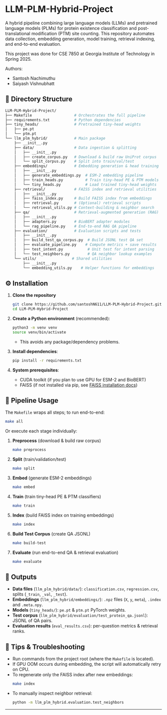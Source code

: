 # LLM-PLM-Hybrid-Project

A hybrid pipeline combining large language models (LLMs) and pretrained language models (PLMs) for protein existence classification and post-translational modification (PTM) site counting. This repository automates data collection, embedding generation, model training, retrieval indexing, and end-to-end evaluation.

This project was done for CSE 7850 at Georgia Institute of Technology in Spring 2025.

Authors:
* Santosh Nachimuthu
* Saiyash Vishnubhatt

## 📁 Directory Structure

```bash
LLM-PLM-Hybrid-Project/
├── Makefile                   # Orchestrates the full pipeline
├── requirements.txt           # Python dependencies
├── tiny_heads/                # Pretrained tiny-head weights
│   ├── pe.pt
│   └── ptm.pt
└── llm_plm_hybrid/            # Main package
    ├── __init__.py
    ├── data/                  # Data ingestion & splitting
    │   ├── __init__.py
    │   ├── create_corpus.py   # Download & build raw UniProt corpus
    │   └── split_corpus.py    # Split into train/val/test
    ├── embeddings/            # Embedding generation & head training
    │   ├── __init__.py
    │   ├── generate_embeddings.py  # ESM-2 embedding pipeline
    │   ├── train_heads.py          # Train tiny-head PE & PTM models
    │   └── tiny_heads.py           # Load trained tiny-head weights
    ├── retrieval/             # FAISS index and retrieval utilities
    │   ├── __init__.py
    │   ├── faiss_index.py     # Build FAISS index from embeddings
    │   ├── retrieval.py       # (Optional) retrieval scripts
    │   └── retrieval_utils.py # Context-building & neighbor search
    ├── qa/                    # Retrieval-augmented generation (RAG)
    │   ├── __init__.py
    │   ├── adapters.py        # BioBERT adapter modules
    │   └── rag_pipeline.py    # End-to-end RAG QA pipeline
    ├── evaluation/            # Evaluation scripts and tests
    │   ├── __init__.py
    │   ├── build_test_qa_corpus.py  # Build JSONL test QA set
    │   ├── evaluate_pipeline.py    # Compute metrics + save results
    │   ├── test_intent.py           # Unit test for intent parsing
    │   └── test_neighbors.py        # QA neighbor lookup examples
    └── utils/                # Shared utilities
        ├── __init__.py
        └── embedding_utils.py    # Helper functions for embeddings
```

## ⚙️ Installation

1. **Clone the repository**

   ```bash
   git clone https://github.com/santoshN611/LLM-PLM-Hybrid-Project.git
   cd LLM-PLM-Hybrid-Project
   ```

2. **Create a Python environment** (recommended):

   ```bash
   python3 -m venv venv
   source venv/bin/activate
   ```

   - This avoids any package/dependency problems.

3. **Install dependencies**:

   ```bash
   pip install -r requirements.txt
   ```

4. **System prerequisites**:

   <!-- - Python 3.8+ -->
   - CUDA toolkit (if you plan to use GPU for ESM-2 and BioBERT)
   - FAISS (if not installed via pip, see [FAISS installation docs](https://github.com/facebookresearch/faiss))

## 🎯 Pipeline Usage

The `Makefile` wraps all steps; to run end-to-end:

```bash
make all
```

Or execute each stage individually:

1. **Preprocess** (download & build raw corpus)
   ```bash
   make preprocess
   ```

2. **Split** (train/validation/test)
   ```bash
   make split
   ```

3. **Embed** (generate ESM-2 embeddings)
   ```bash
   make embed
   ```

4. **Train** (train tiny-head PE & PTM classifiers)
   ```bash
   make train
   ```

5. **Index** (build FAISS index on training embeddings)
   ```bash
   make index
   ```

6. **Build Test Corpus** (create QA JSONL)
   ```bash
   make build-test
   ```

7. **Evaluate** (run end-to-end QA & retrieval evaluation)
   ```bash
   make evaluate
   ```

## 📝 Outputs

- **Data files** (`llm_plm_hybrid/data/`): `classification.csv`, `regression.csv`, splits (`_train`, `_val`, `_test`).
- **Embeddings** (`llm_plm_hybrid/embeddings/`): `.npz` files (`X`, `y`, `meta`), `.index` and `.meta.npy`.
- **Models** (`tiny_heads/`): `pe.pt` & `ptm.pt` PyTorch weights.
- **Test corpus** (`llm_plm_hybrid/evaluation/test_protein_qa.jsonl`): JSONL of QA pairs.
- **Evaluation results** (`eval_results.csv`): per-question metrics & retrieval ranks.

## 🧰 Tips & Troubleshooting

- Run commands from the project root (where the `Makefile` is located).
- If GPU OOM occurs during embedding, the script will automatically retry on CPU.
- To regenerate only the FAISS index after new embeddings:
  ```bash
  make index
  ```
- To manually inspect neighbor retrieval:
  ```bash
  python -m llm_plm_hybrid.evaluation.test_neighbors
  ```

---

